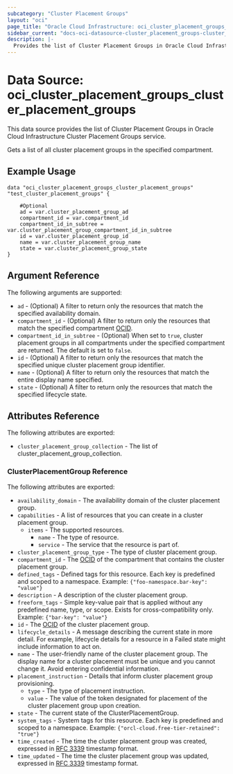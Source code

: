 ```yaml
---
subcategory: "Cluster Placement Groups"
layout: "oci"
page_title: "Oracle Cloud Infrastructure: oci_cluster_placement_groups_cluster_placement_groups"
sidebar_current: "docs-oci-datasource-cluster_placement_groups-cluster_placement_groups"
description: |-
  Provides the list of Cluster Placement Groups in Oracle Cloud Infrastructure Cluster Placement Groups service
---
```


# Data Source: oci_cluster_placement_groups_cluster_placement_groups
This data source provides the list of Cluster Placement Groups in Oracle Cloud Infrastructure Cluster Placement Groups service.

Gets a list of all cluster placement groups in the specified compartment.


## Example Usage

```hcl
data "oci_cluster_placement_groups_cluster_placement_groups" "test_cluster_placement_groups" {

	#Optional
	ad = var.cluster_placement_group_ad
	compartment_id = var.compartment_id
	compartment_id_in_subtree = var.cluster_placement_group_compartment_id_in_subtree
	id = var.cluster_placement_group_id
	name = var.cluster_placement_group_name
	state = var.cluster_placement_group_state
}
```

## Argument Reference

The following arguments are supported:

* `ad` - (Optional) A filter to return only the resources that match the specified availability domain.
* `compartment_id` - (Optional) A filter to return only the resources that match the specified compartment [OCID](https://docs.cloud.oracle.com/iaas/Content/General/Concepts/identifiers.htm). 
* `compartment_id_in_subtree` - (Optional) When set to `true`, cluster placement groups in all compartments under the specified compartment are returned. The default is set to `false`. 
* `id` - (Optional) A filter to return only the resources that match the specified unique cluster placement group identifier.
* `name` - (Optional) A filter to return only the resources that match the entire display name specified.
* `state` - (Optional) A filter to return only the resources that match the specified lifecycle state.


## Attributes Reference

The following attributes are exported:

* `cluster_placement_group_collection` - The list of cluster_placement_group_collection.

### ClusterPlacementGroup Reference

The following attributes are exported:

* `availability_domain` - The availability domain of the cluster placement group.
* `capabilities` - A list of resources that you can create in a cluster placement group. 
	* `items` - The supported resources.
		* `name` - The type of resource.
		* `service` - The service that the resource is part of.
* `cluster_placement_group_type` - The type of cluster placement group.
* `compartment_id` - The [OCID](https://docs.cloud.oracle.com/iaas/Content/General/Concepts/identifiers.htm) of the compartment that contains the cluster placement group. 
* `defined_tags` - Defined tags for this resource. Each key is predefined and scoped to a namespace. Example: `{"foo-namespace.bar-key": "value"}` 
* `description` - A description of the cluster placement group.
* `freeform_tags` - Simple key-value pair that is applied without any predefined name, type, or scope. Exists for cross-compatibility only. Example: `{"bar-key": "value"}` 
* `id` - The [OCID](https://docs.cloud.oracle.com/iaas/Content/General/Concepts/identifiers.htm) of the cluster placement group. 
* `lifecycle_details` - A message describing the current state in more detail. For example, lifecycle details for a resource in a Failed state might include information to act on. 
* `name` - The user-friendly name of the cluster placement group. The display name for a cluster placement must be unique and you cannot change it. Avoid entering confidential information. 
* `placement_instruction` - Details that inform cluster placement group provisioning.
	* `type` - The type of placement instruction.
	* `value` - The value of the token designated for placement of the cluster placement group upon creation.
* `state` - The current state of the ClusterPlacementGroup.
* `system_tags` - System tags for this resource. Each key is predefined and scoped to a namespace. Example: `{"orcl-cloud.free-tier-retained": "true"}` 
* `time_created` - The time the cluster placement group was created, expressed in [RFC 3339](https://tools.ietf.org/html/rfc3339) timestamp format.
* `time_updated` - The time the cluster placement group was updated, expressed in [RFC 3339](https://tools.ietf.org/html/rfc3339) timestamp format.

